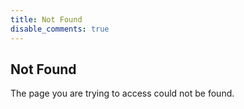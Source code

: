 ```yaml
---
title: Not Found
disable_comments: true
---
```

## Not Found

The page you are trying to access could not be found.
